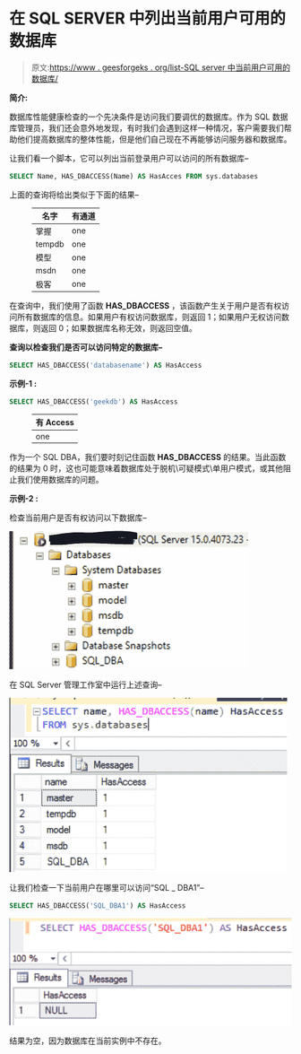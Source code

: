 # 在 SQL SERVER 中列出当前用户可用的数据库

> 原文:[https://www . geesforgeks . org/list-SQL server 中当前用户可用的数据库/](https://www.geeksforgeeks.org/list-the-available-databases-for-current-user-in-sql-server/)

**简介:**

数据库性能健康检查的一个先决条件是访问我们要调优的数据库。作为 SQL 数据库管理员，我们还会意外地发现，有时我们会遇到这样一种情况，客户需要我们帮助他们提高数据库的整体性能，但是他们自己现在不再能够访问服务器和数据库。

让我们看一个脚本，它可以列出当前登录用户可以访问的所有数据库–

```sql
SELECT Name, HAS_DBACCESS(Name) AS HasAcces FROM sys.databases
```

上面的查询将给出类似于下面的结果–

<figure class="table">

| 名字 | 有通道 |
| --- | --- |
| 掌握 | one |
| tempdb | one |
| 模型 | one |
| msdn | one |
| 极客 | one |

</figure>

在查询中，我们使用了函数 **HAS_DBACCESS** ，该函数产生关于用户是否有权访问所有数据库的信息。如果用户有权访问数据库，则返回 1；如果用户无权访问数据库，则返回 0；如果数据库名称无效，则返回空值。

**查询以检查我们是否可以访问特定的数据库–**

```sql
SELECT HAS_DBACCESS('databasename') AS HasAccess
```

**示例-1 :**

```sql
SELECT HAS_DBACCESS('geekdb') AS HasAccess
```

<figure class="table">

| 有 Access |
| --- |
| one |

</figure>

作为一个 SQL DBA，我们要时刻记住函数 **HAS_DBACCESS** 的结果。当此函数的结果为 0 时，这也可能意味着数据库处于脱机\可疑模式\单用户模式，或其他阻止我们使用数据库的问题。

**示例-2 :**

检查当前用户是否有权访问以下数据库–

![](img/86c212d61992dd09d522880f1f713519.png)

在 SQL Server 管理工作室中运行上述查询–

![](img/ce496f17d56d28921ed2b8fea06878bc.png)

让我们检查一下当前用户在哪里可以访问“SQL _ DBA1”–

```sql
SELECT HAS_DBACCESS('SQL_DBA1') AS HasAccess
```

![](img/87a4e7d97209727af4a04a69b41efc8f.png)

结果为空，因为数据库在当前实例中不存在。